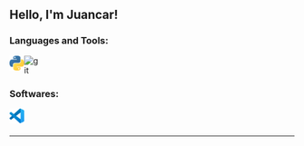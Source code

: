 ## Hello, I'm Juancar!

### Languages and Tools:

<a href="https://www.python.org" target="_blank"> <img align="left" alt="Python" width="26px" src="https://github.com/Aakarsh-B/trying-repos/blob/master/python-5.svg?raw=true"/> </a>
<a href="https://git-scm.com/" target="_blank"> <img align="left" alt="git" width="26px" src="https://www.vectorlogo.zone/logos/git-scm/git-scm-icon.svg"/> </a>
<br />
<br />
### Softwares:

<img align="left" alt="Visual Studio Code" width="26px" src="https://raw.githubusercontent.com/github/explore/80688e429a7d4ef2fca1e82350fe8e3517d3494d/topics/visual-studio-code/visual-studio-code.png" />

<br />
<br />

---

